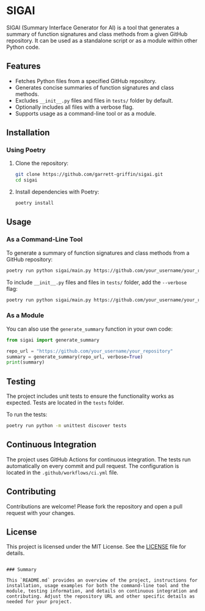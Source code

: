 # SIGAI

SIGAI (Summary Interface Generator for AI) is a tool that generates a summary of function signatures and class methods from a given GitHub repository. It can be used as a standalone script or as a module within other Python code.

## Features

- Fetches Python files from a specified GitHub repository.
- Generates concise summaries of function signatures and class methods.
- Excludes `__init__.py` files and files in `tests/` folder by default.
- Optionally includes all files with a verbose flag.
- Supports usage as a command-line tool or as a module.

## Installation

### Using Poetry

1. Clone the repository:

    ```bash
    git clone https://github.com/garrett-griffin/sigai.git
    cd sigai
    ```

2. Install dependencies with Poetry:

    ```bash
    poetry install
    ```

## Usage

### As a Command-Line Tool

To generate a summary of function signatures and class methods from a GitHub repository:

```bash
poetry run python sigai/main.py https://github.com/your_username/your_repository --output summary.txt
```

To include `__init__.py` files and files in `tests/` folder, add the `--verbose` flag:

```bash
poetry run python sigai/main.py https://github.com/your_username/your_repository --output summary.txt --verbose
```

### As a Module

You can also use the `generate_summary` function in your own code:

```python
from sigai import generate_summary

repo_url = "https://github.com/your_username/your_repository"
summary = generate_summary(repo_url, verbose=True)
print(summary)
```

## Testing

The project includes unit tests to ensure the functionality works as expected. Tests are located in the `tests` folder.

To run the tests:

```bash
poetry run python -m unittest discover tests
```

## Continuous Integration

The project uses GitHub Actions for continuous integration. The tests run automatically on every commit and pull request. The configuration is located in the `.github/workflows/ci.yml` file.

## Contributing

Contributions are welcome! Please fork the repository and open a pull request with your changes.

## License

This project is licensed under the MIT License. See the [LICENSE](LICENSE) file for details.
```

### Summary

This `README.md` provides an overview of the project, instructions for installation, usage examples for both the command-line tool and the module, testing information, and details on continuous integration and contributing. Adjust the repository URL and other specific details as needed for your project.